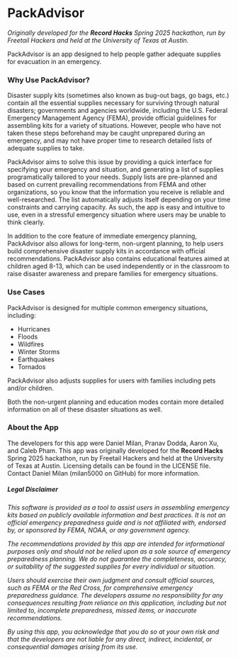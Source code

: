 # PackAdvisor

*Originally developed for the* ***Record Hacks*** *Spring 2025 hackathon, run by Freetail Hackers and held at the University of Texas at Austin.*

PackAdvisor is an app designed to help people gather adequate supplies for evacuation in an emergency.

### Why Use PackAdvisor?

Disaster supply kits (sometimes also known as bug-out bags, go bags, etc.) contain all the essential supplies necessary for surviving through natural disasters; governments and agencies worldwide, including the U.S. Federal Emergency Management Agency (FEMA), provide official guidelines for assembling kits for a variety of situations. However, people who have not taken these steps beforehand may be caught unprepared during an emergency, and may not have proper time to research detailed lists of adequate supplies to take.

PackAdvisor aims to solve this issue by providing a quick interface for specifying your emergency and situation, and generating a list of supplies programatically tailored to your needs. Supply lists are pre-planned and based on current prevailing recommendations from FEMA and other organizations, so you know that the information you receive is reliable and well-researched. The list automatically adjusts itself depending on your time constraints and carrying capacity. As such, the app is easy and intuitive to use, even in a stressful emergency situation where users may be unable to think clearly.

In addition to the core feature of immediate emergency planning, PackAdvisor also allows for long-term, non-urgent planning, to help users build comprehensive disaster supply kits in accordance with official recommendations. PackAdvisor also contains educational features aimed at children aged 8-13, which can be used independently or in the classroom to raise disaster awareness and prepare families for emergency situations.

### Use Cases

PackAdvisor is designed for multiple common emergency situations, including:
- Hurricanes
- Floods
- Wildfires
- Winter Storms
- Earthquakes
- Tornados

PackAdvisor also adjusts supplies for users with families including pets and/or children.

Both the non-urgent planning and education modes contain more detailed information on all of these disaster situations as well.

### About the App

The developers for this app were Daniel Milan, Pranav Dodda, Aaron Xu, and Caleb Pham. This app was originally developed for the **Record Hacks** Spring 2025 hackathon, run by Freetail Hackers and held at the University of Texas at Austin. Licensing details can be found in the LICENSE file. Contact Daniel Milan (milan5000 on GitHub) for more information.

##### Legal Disclaimer

*This software is provided as a tool to assist users in assembling emergency kits based on publicly available information and best practices. It is not an official emergency preparedness guide and is not affiliated with, endorsed by, or sponsored by FEMA, NOAA, or any government agency.*

*The recommendations provided by this app are intended for informational purposes only and should not be relied upon as a sole source of emergency preparedness planning. We do not guarantee the completeness, accuracy, or suitability of the suggested supplies for every individual or situation.*

*Users should exercise their own judgment and consult official sources, such as FEMA or the Red Cross, for comprehensive emergency preparedness guidance. The developers assume no responsibility for any consequences resulting from reliance on this application, including but not limited to, incomplete preparedness, missed items, or inaccurate recommendations.*

*By using this app, you acknowledge that you do so at your own risk and that the developers are not liable for any direct, indirect, incidental, or consequential damages arising from its use.*

<!-- 
# React + Vite

This template provides a minimal setup to get React working in Vite with HMR and some ESLint rules.

Currently, two official plugins are available:

- [@vitejs/plugin-react](https://github.com/vitejs/vite-plugin-react/blob/main/packages/plugin-react/README.md) uses [Babel](https://babeljs.io/) for Fast Refresh
- [@vitejs/plugin-react-swc](https://github.com/vitejs/vite-plugin-react-swc) uses [SWC](https://swc.rs/) for Fast Refresh

## Expanding the ESLint configuration

If you are developing a production application, we recommend using TypeScript and enable type-aware lint rules. Check out the [TS template](https://github.com/vitejs/vite/tree/main/packages/create-vite/template-react-ts) to integrate TypeScript and [`typescript-eslint`](https://typescript-eslint.io) in your project. -->

